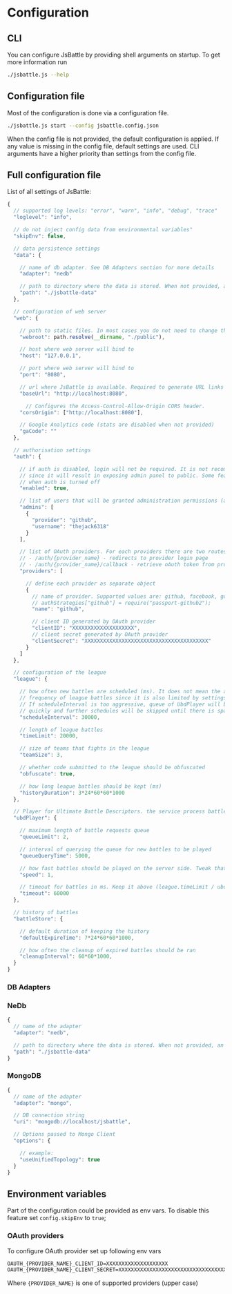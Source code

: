 # Configuration

## CLI

You can configure JsBattle by providing shell arguments on startup. To get more information run

```bash
./jsbattle.js --help
```

## Configuration file
Most of the configuration is done via a configuration file.

```bash
./jsbattle.js start --config jsbattle.config.json
```

When the config file is not provided, the default configuration is applied. If any value is missing in the config file, default settings are used. CLI arguments have a higher priority than settings from the config file.  

## Full configuration file
List of all settings of JsBattle:

```js
{
  // supported log levels: "error", "warn", "info", "debug", "trace"
  "loglevel": "info",

  // do not inject config data from environmental variables"
  "skipEnv": false,

  // data persistence settings
  "data": {

    // name of db adapter. See DB Adapters section for more details
    "adapter": "nedb"

    // path to directory where the data is stored. When not provided, an in-memory DB is used
    "path": "./jsbattle-data"
  },

  // configuration of web server
  "web": {

    // path to static files. In most cases you do not need to change that
    "webroot": path.resolve(__dirname, "./public"),

    // host where web server will bind to
    "host": "127.0.0.1",

    // port where web server will bind to
    "port": "8080",

    // url where JsBattle is available. Required to generate URL links properly (e.g. oAth callback)
    "baseUrl": "http://localhost:8080",

      // Configures the Access-Control-Allow-Origin CORS header.
    "corsOrigin": ["http://localhost:8080"],

    // Google Analytics code (stats are disabled when not provided)
    "gaCode": ""
  },

  // authorisation settings
  "auth": {

    // if auth is disabled, login will not be required. It is not recommended for production
    // since it will result in exposing admin panel to public. Some features may be disabled
    // when auth is turned off
    "enabled": true,

    // list of users that will be granted administration permissions (admin role)
    "admins": [
      {
        "provider": "github",
        "username": "thejack6318"
      }
    ],

    // list of OAuth providers. For each providers there are two routes created:
    // - /auth/{provider_name} - redirects to provider login page
    // - /auth/{provider_name}/callback - retrieve oAuth token from provider
    "providers": [

      // define each provider as separate object
      {
        // name of provider. Supported values are: github, facebook, google
        // authStrategies["github"] = require("passport-github2");
        "name": "github",

        // client ID generated by OAuth provider
        "clientID": "XXXXXXXXXXXXXXXXXXXX",
        // client secret generated by OAuth provider
        "clientSecret": "XXXXXXXXXXXXXXXXXXXXXXXXXXXXXXXXXXXXXXXX"
      }
    ]
  },

  // configuration of the league
  "league": {

    // how often new battles are scheduled (ms). It does not mean the actual
    // frequency of league battles since it is also limited by settings of UbdPlayer.
    // If scheduleInterval is too aggressive, queue of UbdPlayer will be filed up
    // quickly and further schedules will be skipped until there is space in the queue
    "scheduleInterval": 30000,

    // length of league battles
    "timeLimit": 20000,

    // size of teams that fights in the league
    "teamSize": 3,

    // whether code submitted to the league should be obfuscated
    "obfuscate": true,

    // how long league battles should be kept (ms)
    "historyDuration": 3*24*60*60*1000
  },

  // Player for Ultimate Battle Descriptors. the service process battles on server side
  "ubdPlayer": {

    // maximum length of battle requests queue
    "queueLimit": 2,

    // interval of querying the queue for new battles to be played
    "queueQueryTime": 5000,

    // how fast battles should be played on the server side. Tweak that for CPU optimisation.
    "speed": 1,

    // timeout for battles in ms. Keep it above (league.timeLimit / ubdPlayer.speed)
    "timeout": 60000
  },

  // history of battles
  "battleStore": {

    // default duration of keeping the history
    "defaultExpireTime": 7*24*60*60*1000,

    // how often the cleanup of expired battles should be ran
    "cleanupInterval": 60*60*1000,
  }
}
```

### DB Adapters

### NeDb
```js
{
  // name of the adapter
  "adapter": "nedb",

  // path to directory where the data is stored. When not provided, an in-memory DB is used
  "path": "./jsbattle-data"
}
```

### MongoDB
```js
{
  // name of the adapter
  "adapter": "mongo",

  // DB connection string
  "uri": "mongodb://localhost/jsbattle",

  // Options passed to Mongo Client
  "options": {

    // example:
    "useUnifiedTopology": true
  }
}
```

## Environment variables

Part of the configuration could be provided as env vars. To disable this feature set `config.skipEnv` to `true`;

### OAuth providers
To configure OAuth provider set up following env vars

```bash
OAUTH_{PROVIDER_NAME}_CLIENT_ID=XXXXXXXXXXXXXXXXXXXX
OAUTH_{PROVIDER_NAME}_CLIENT_SECRET=XXXXXXXXXXXXXXXXXXXXXXXXXXXXXXXXXXXXXXXX
```

Where `{PROVIDER_NAME}` is one of supported providers (upper case)
